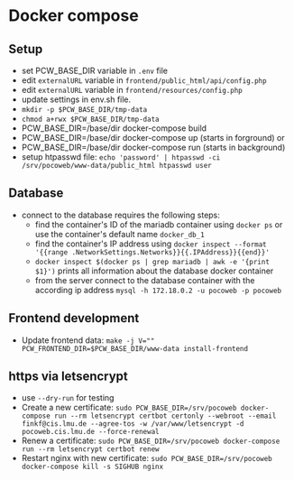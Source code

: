 # Docker compose
## Setup
- set PCW_BASE_DIR variable in `.env` file
- edit `externalURL` variable in `frontend/public_html/api/config.php`
- edit `externalURL` variable in `frontend/resources/config.php`
- update settings in env.sh file.
- `mkdir -p $PCW_BASE_DIR/tmp-data`
- `chmod a+rwx $PCW_BASE_DIR/tmp-data`
- PCW_BASE_DIR=/base/dir docker-compose build
- PCW_BASE_DIR=/base/dir docker-compose up (starts in forground) or
- PCW_BASE_DIR=/base/dir docker-compose run (starts in background)
- setup htpasswd file: `echo 'password' | htpasswd -ci
  /srv/pocoweb/www-data/public_html htpasswd user`

## Database
- connect to the database requires the following steps:
  - find the container's ID of the mariadb container using `docker ps`
    or use the container's default name `docker_db_1`
  - find the container's IP address using `docker inspect --format
    '{{range .NetworkSettings.Networks}}{{.IPAddress}}{{end}}'`
  - `docker inspect $(docker ps | grep mariadb | awk -e '{print $1}')`
    prints all information about the database docker container
  - from the server connect to the database container with the
    according ip address `mysql -h 172.18.0.2 -u pocoweb -p pocoweb`
## Frontend development
- Update frontend data:
`make -j V="" PCW_FRONTEND_DIR=$PCW_BASE_DIR/www-data install-frontend`

## https via letsencrypt
 - use `--dry-run` for testing
 - Create a new certificate: `sudo PCW_BASE_DIR=/srv/pocoweb
   docker-compose run --rm letsencrypt certbot certonly --webroot
   --email finkf@cis.lmu.de --agree-tos -w /var/www/letsencrypt -d
   pocoweb.cis.lmu.de --force-renewal`
 - Renew a certificate: `sudo PCW_BASE_DIR=/srv/pocoweb docker-compose
   run --rm letsencrypt certbot renew`
 - Restart nginx with new certificate: `sudo PCW_BASE_DIR=/srv/pocoweb
   docker-compose kill -s SIGHUB nginx`
